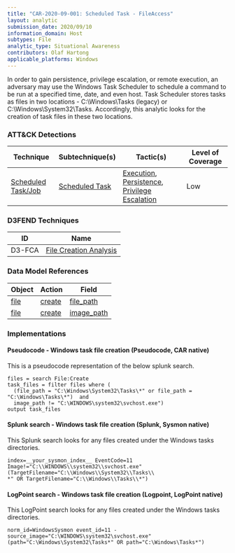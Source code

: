 ```yaml
---
title: "CAR-2020-09-001: Scheduled Task - FileAccess"
layout: analytic
submission_date: 2020/09/10
information_domain: Host
subtypes: File
analytic_type: Situational Awareness
contributors: Olaf Hartong
applicable_platforms: Windows
---
```



In order to gain persistence, privilege escalation, or remote execution, an adversary may use the Windows Task Scheduler to schedule a command to be run at a specified time, date, and even host. Task Scheduler stores tasks as files in two locations - C:\Windows\Tasks (legacy) or C:\Windows\System32\Tasks. Accordingly, this analytic looks for the creation of task files in these two locations.


### ATT&CK Detections

|Technique|Subtechnique(s)|Tactic(s)|Level of Coverage|
|---|---|---|---|
|[Scheduled Task/Job](https://attack.mitre.org/techniques/T1053/)|[Scheduled Task](https://attack.mitre.org/techniques/T1053/005/)|[Execution](https://attack.mitre.org/tactics/TA0002/), [Persistence](https://attack.mitre.org/tactics/TA0003/), [Privilege Escalation](https://attack.mitre.org/tactics/TA0004/)|Low|


### D3FEND Techniques

|ID|Name|
|---|---| 
|D3-FCA | [File Creation Analysis](https://d3fend.mitre.org/technique/d3f:FileCreationAnalysis)| 



### Data Model References

|Object|Action|Field|
|---|---|---|
|[file](/data_model/file) | [create](/data_model/file#create) | [file_path](/data_model/file#file_path) |
|[file](/data_model/file) | [create](/data_model/file#create) | [image_path](/data_model/file#image_path) |



### Implementations

#### Pseudocode - Windows task file creation (Pseudocode, CAR native)


This is a pseudocode representation of the below splunk search.


```
files = search File:Create
task_files = filter files where (
  (file_path = "C:\Windows\System32\Tasks\*" or file_path = "C:\Windows\Tasks\*")  and
  image_path != "C:\WINDOWS\system32\svchost.exe")
output task_files
```


#### Splunk search - Windows task file creation (Splunk, Sysmon native)


This Splunk search looks for any files created under the Windows tasks directories.


```
index=__your_sysmon_index__ EventCode=11 Image!="C:\\WINDOWS\\system32\\svchost.exe" (TargetFilename="C:\\Windows\\System32\\Tasks\\
*" OR TargetFilename="C:\\Windows\\Tasks\\*")
```


#### LogPoint search - Windows task file creation (Logpoint, LogPoint native)


This LogPoint search looks for any files created under the Windows tasks directories.


```
norm_id=WindowsSysmon event_id=11 -source_image="C:\WINDOWS\system32\svchost.exe" (path="C:\Windows\System32\Tasks*" OR path="C:\Windows\Tasks*")
```




